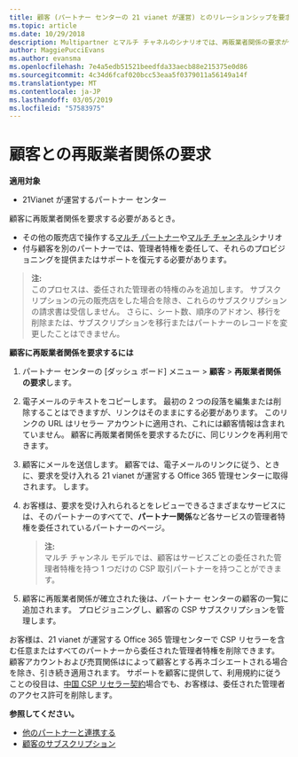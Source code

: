 ```yaml
---
title: 顧客 (パートナー センターの 21 vianet が運営) とのリレーションシップを要求します。
ms.topic: article
ms.date: 10/29/2018
description: Multipartner とマルチ チャネルのシナリオでは、再販業者関係の要求が使用されます。 また、顧客が委任された管理者特権を削除していて、プロビジョニングまたはサポートを提供するためにそれらを復元する必要がある場合にも便利です。
author: MaggiePucciEvans
ms.author: evansma
ms.openlocfilehash: 7e4a5edb51521beedfda33aecb88e215375e0d86
ms.sourcegitcommit: 4c34d6fcaf020bcc53eaa5f0379011a56149a14f
ms.translationtype: MT
ms.contentlocale: ja-JP
ms.lasthandoff: 03/05/2019
ms.locfileid: "57583975"
---
```

# <a name="request-a-reseller-relationship-with-a-customer"></a>顧客との再販業者関係の要求

**適用対象**

-   21Vianet が運営するパートナー センター

顧客に再販業者関係を要求する必要があるとき。

-   その他の販売店で操作する[マルチ パートナー](multipartner.md)や[マルチ チャンネル](multichannel.md)シナリオ
-   付与顧客を別のパートナーでは、管理者特権を委任して、それらのプロビジョニングを提供またはサポートを復元する必要があります。

>**注:**<br> このプロセスは、委任された管理者の特権のみを追加します。 サブスクリプションの元の販売店をした場合を除き、これらのサブスクリプションの請求書は受信しません。 さらに、シート数、順序のアドオン、移行を削除または、サブスクリプションを移行またはパートナーのレコードを変更したことはできません。

<a href="" id="requestarelationship"></a>
**顧客に再販業者関係を要求するには**

1.  パートナー センターの [ダッシュ ボード] メニュー &gt; **顧客** &gt; **再販業者関係の要求**します。
2.  電子メールのテキストをコピーします。 最初の 2 つの段落を編集または削除することはできますが、リンクはそのままにする必要があります。 このリンクの URL はリセラー アカウントに適用され、これには顧客情報は含まれていません。 顧客に再販業者関係を要求するたびに、同じリンクを再利用できます。
3.  顧客にメールを送信します。 顧客では、電子メールのリンクに従う、ときに、要求を受け入れる 21 vianet が運営する Office 365 管理センターに取得されます。 します。
4.  お客様は、要求を受け入れられるとをレビューできるさまざまなサービスには、そのパートナーのすべてで、**パートナー関係**など各サービスの管理者特権を委任されているパートナーのページ。

    >**注:**<br> マルチ チャンネル モデルでは、顧客はサービスごとの委任された管理者特権を持つ 1 つだけの CSP 取引パートナーを持つことができます。 
    
5.  顧客に再販業者関係が確立された後は、パートナー センターの顧客の一覧に追加されます。 プロビジョニングし、顧客の CSP サブスクリプションを管理します。

お客様は、21 vianet が運営する Office 365 管理センターで CSP リセラーを含む任意またはすべてのパートナーから委任された管理者特権を削除できます。 顧客アカウントおよび売買関係はによって顧客とする再ネゴシエートされる場合を除き、引き続き適用されます。 サポートを顧客に提供して、利用規約に従うことの役目は、[中国 CSP リセラー契約](https://www.21vbluecloud.com/office365/ResellerAgr/)場合でも、お客様は、委任された管理者のアクセス許可を削除します。 

**参照してください。**

-   [他のパートナーと連携する](work-with-other-partners.md)
-   [顧客のサブスクリプション](customer-subscriptions.md)

 

 




